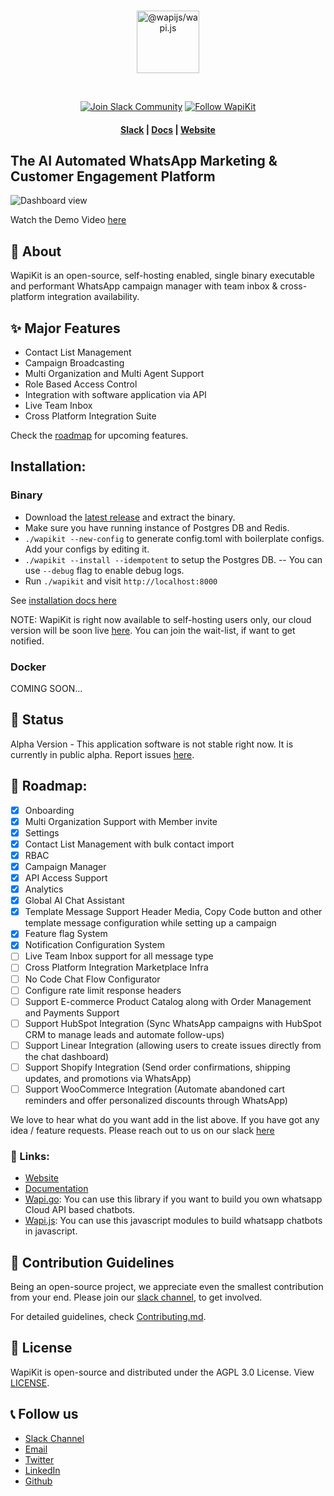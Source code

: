 <div align="center">
<br />
<p align="center">
<a href="https://wapijs.co"><img src="https://mintlify.s3-us-west-1.amazonaws.com/wapikit/logo/dark.svg" alt="@wapijs/wapi.js" height="100" /></a>
</p>
<br />
</div>

<p align="center">
<a href='https://join.slack.com/t/wapikit/shared_invite/zt-2kl7eg29s-4DfP9lFwojQg_yCcyW_w6Q'><img alt="Join Slack Community" src="https://img.shields.io/badge/slack%20community-join-green"/></a>
<a href='https://twitter.com/wapikit'><img alt="Follow WapiKit" src="https://img.shields.io/badge/%40wapikit-follow-blue"/></a>

<h4 align="center">
  <a href="https://join.slack.com/t/wapikit/shared_invite/zt-2kl7eg29s-4DfP9lFwojQg_yCcyW_w6Q">Slack</a> |
  <a href="https://docs.wapikit.com?ref=github">Docs</a> |
  <a href="https://wapikit.com?ref=github">Website</a>
</h4>
  
</p>

## The AI Automated WhatsApp Marketing & Customer Engagement Platform

![Dashboard view](https://res.cloudinary.com/dm4zlrwhs/image/upload/v1736856619/image_uospgn.png)

Watch the Demo Video [here](https://www.youtube.com/watch?v=wcUCGuGe2LY)

## 📖 About

WapiKit is an open-source, self-hosting enabled, single binary executable and performant WhatsApp campaign manager with team inbox & cross-platform integration availability.

## ✨ Major Features

- Contact List Management
- Campaign Broadcasting
- Multi Organization and Multi Agent Support
- Role Based Access Control
- Integration with software application via API
- Live Team Inbox
- Cross Platform Integration Suite

Check the [roadmap](#-roadmap) for upcoming features.

## Installation:

### Binary

- Download the [latest release](https://github.com/wapikit/wapikit/releases) and extract the binary.
- Make sure you have running instance of Postgres DB and Redis.
- `./wapikit --new-config` to generate config.toml with boilerplate configs. Add your configs by editing it.
- `./wapikit --install --idempotent` to setup the Postgres DB.
  -- You can use `--debug` flag to enable debug logs.
- Run `./wapikit` and visit `http://localhost:8000`

See [installation docs here](https://docs.wapikit.com/installation)

NOTE: WapiKit is right now available to self-hosting users only, our cloud version will be soon live [here](https://wapikit.com). You can join the wait-list, if want to get notified.

### Docker

COMING SOON...

## 📌 Status

Alpha Version - This application software is not stable right now. It is currently in public alpha. Report issues [here](https://github.com/wapikit/wapikit/issues).

## 📍 Roadmap:

- [x] Onboarding
- [x] Multi Organization Support with Member invite
- [x] Settings
- [x] Contact List Management with bulk contact import
- [x] RBAC
- [x] Campaign Manager
- [x] API Access Support
- [x] Analytics
- [x] Global AI Chat Assistant
- [x] Template Message Support Header Media, Copy Code button and other template message configuration while setting up a campaign
- [x] Feature flag System
- [x] Notification Configuration System
- [ ] Live Team Inbox support for all message type
- [ ] Cross Platform Integration Marketplace Infra
- [ ] No Code Chat Flow Configurator
- [ ] Configure rate limit response headers
- [ ] Support E-commerce Product Catalog along with Order Management and Payments Support
- [ ] Support HubSpot Integration (Sync WhatsApp campaigns with HubSpot CRM to manage leads and automate follow-ups)
- [ ] Support Linear Integration (allowing users to create issues directly from the chat dashboard)
- [ ] Support Shopify Integration (Send order confirmations, shipping updates, and promotions via WhatsApp)
- [ ] Support WooCommerce Integration (Automate abandoned cart reminders and offer personalized discounts through WhatsApp)

We love to hear what do you want add in the list above. If you have got any idea / feature requests. Please reach out to us on our slack [here](https://join.slack.com/t/wapikit/shared_invite/zt-2kl7eg29s-4DfP9lFwojQg_yCcyW_w6Q)

### 🔗 Links:

- [Website](https://wapikit.com)
- [Documentation](https://docs.wapikit.com)
- [Wapi.go](https://go.wapikit.com): You can use this library if you want to build you own whatsapp Cloud API based chatbots.
- [Wapi.js](https://js.wapikit.com): You can use this javascript modules to build whatsapp chatbots in javascript.

## 🤝 Contribution Guidelines

Being an open-source project, we appreciate even the smallest contribution from your end. Please join our [slack channel](https://join.slack.com/t/wapikit/shared_invite/zt-2kl7eg29s-4DfP9lFwojQg_yCcyW_w6Q), to get involved.

For detailed guidelines, check [Contributing.md](./CONTRIBUTING.md).

## 📜 License

WapiKit is open-source and distributed under the AGPL 3.0 License. View [LICENSE](./LICENSE).

## 📞 Follow us

- [Slack Channel](https://join.slack.com/t/wapikit/shared_invite/zt-2kl7eg29s-4DfP9lFwojQg_yCcyW_w6Q)
- [Email](contact@wapikit.com)
- [Twitter](https://twitter.com/wapikit)
- [LinkedIn](https://www.linkedin.com/in/company/wapikit)
- [Github](https://github.com/wapikit)
